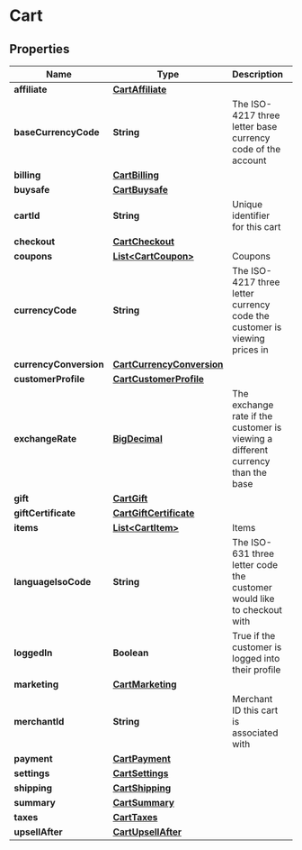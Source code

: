 
# Cart

## Properties
Name | Type | Description | Notes
------------ | ------------- | ------------- | -------------
**affiliate** | [**CartAffiliate**](CartAffiliate.md) |  |  [optional]
**baseCurrencyCode** | **String** | The ISO-4217 three letter base currency code of the account |  [optional]
**billing** | [**CartBilling**](CartBilling.md) |  |  [optional]
**buysafe** | [**CartBuysafe**](CartBuysafe.md) |  |  [optional]
**cartId** | **String** | Unique identifier for this cart |  [optional]
**checkout** | [**CartCheckout**](CartCheckout.md) |  |  [optional]
**coupons** | [**List&lt;CartCoupon&gt;**](CartCoupon.md) | Coupons |  [optional]
**currencyCode** | **String** | The ISO-4217 three letter currency code the customer is viewing prices in |  [optional]
**currencyConversion** | [**CartCurrencyConversion**](CartCurrencyConversion.md) |  |  [optional]
**customerProfile** | [**CartCustomerProfile**](CartCustomerProfile.md) |  |  [optional]
**exchangeRate** | [**BigDecimal**](BigDecimal.md) | The exchange rate if the customer is viewing a different currency than the base |  [optional]
**gift** | [**CartGift**](CartGift.md) |  |  [optional]
**giftCertificate** | [**CartGiftCertificate**](CartGiftCertificate.md) |  |  [optional]
**items** | [**List&lt;CartItem&gt;**](CartItem.md) | Items |  [optional]
**languageIsoCode** | **String** | The ISO-631 three letter code the customer would like to checkout with |  [optional]
**loggedIn** | **Boolean** | True if the customer is logged into their profile |  [optional]
**marketing** | [**CartMarketing**](CartMarketing.md) |  |  [optional]
**merchantId** | **String** | Merchant ID this cart is associated with |  [optional]
**payment** | [**CartPayment**](CartPayment.md) |  |  [optional]
**settings** | [**CartSettings**](CartSettings.md) |  |  [optional]
**shipping** | [**CartShipping**](CartShipping.md) |  |  [optional]
**summary** | [**CartSummary**](CartSummary.md) |  |  [optional]
**taxes** | [**CartTaxes**](CartTaxes.md) |  |  [optional]
**upsellAfter** | [**CartUpsellAfter**](CartUpsellAfter.md) |  |  [optional]



